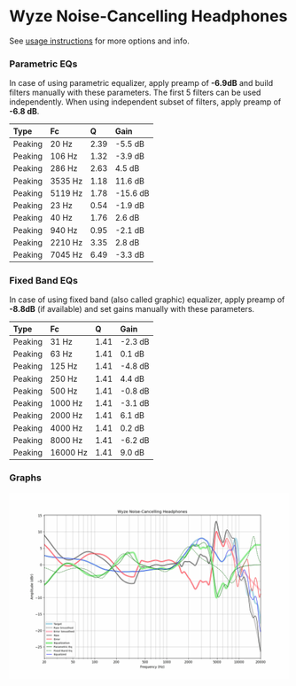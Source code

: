 # Wyze Noise-Cancelling Headphones
See [usage instructions](https://github.com/jaakkopasanen/AutoEq#usage) for more options and info.

### Parametric EQs
In case of using parametric equalizer, apply preamp of **-6.9dB** and build filters manually
with these parameters. The first 5 filters can be used independently.
When using independent subset of filters, apply preamp of **-6.8 dB**.

| Type    | Fc      |    Q | Gain     |
|:--------|:--------|:-----|:---------|
| Peaking | 20 Hz   | 2.39 | -5.5 dB  |
| Peaking | 106 Hz  | 1.32 | -3.9 dB  |
| Peaking | 286 Hz  | 2.63 | 4.5 dB   |
| Peaking | 3535 Hz | 1.18 | 11.6 dB  |
| Peaking | 5119 Hz | 1.78 | -15.6 dB |
| Peaking | 23 Hz   | 0.54 | -1.9 dB  |
| Peaking | 40 Hz   | 1.76 | 2.6 dB   |
| Peaking | 940 Hz  | 0.95 | -2.1 dB  |
| Peaking | 2210 Hz | 3.35 | 2.8 dB   |
| Peaking | 7045 Hz | 6.49 | -3.3 dB  |

### Fixed Band EQs
In case of using fixed band (also called graphic) equalizer, apply preamp of **-8.8dB**
(if available) and set gains manually with these parameters.

| Type    | Fc       |    Q | Gain    |
|:--------|:---------|:-----|:--------|
| Peaking | 31 Hz    | 1.41 | -2.3 dB |
| Peaking | 63 Hz    | 1.41 | 0.1 dB  |
| Peaking | 125 Hz   | 1.41 | -4.8 dB |
| Peaking | 250 Hz   | 1.41 | 4.4 dB  |
| Peaking | 500 Hz   | 1.41 | -0.8 dB |
| Peaking | 1000 Hz  | 1.41 | -3.1 dB |
| Peaking | 2000 Hz  | 1.41 | 6.1 dB  |
| Peaking | 4000 Hz  | 1.41 | 0.2 dB  |
| Peaking | 8000 Hz  | 1.41 | -6.2 dB |
| Peaking | 16000 Hz | 1.41 | 9.0 dB  |

### Graphs
![](./Wyze%20Noise-Cancelling%20Headphones.png)